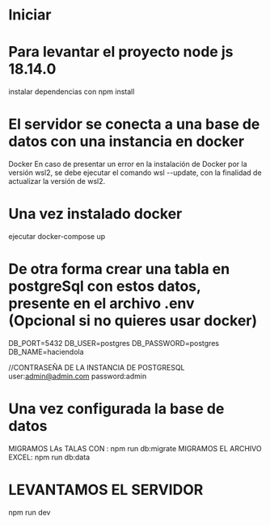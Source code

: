# Iniciar
# Para levantar el proyecto node js 18.14.0
instalar dependencias con npm install
# El servidor se conecta a una base de datos con una instancia en docker
Docker
En caso de presentar un error en la instalación de Docker por la versión wsl2, se debe ejecutar el comando wsl --update, con la finalidad de actualizar la versión de wsl2.
# Una vez instalado docker
ejecutar docker-compose up

# De otra forma crear una tabla en postgreSql con estos datos, presente en el archivo .env  (Opcional si no quieres usar docker)
DB_PORT=5432
DB_USER=postgres
DB_PASSWORD=postgres
DB_NAME=haciendola

//CONTRASEÑA DE LA INSTANCIA DE POSTGRESQL  
user:admin@admin.com
password:admin


# Una vez configurada la base de datos
MIGRAMOS LAs TALAS CON : npm run db:migrate
MIGRAMOS EL ARCHIVO EXCEL: npm run db:data

# LEVANTAMOS EL SERVIDOR
npm run dev




